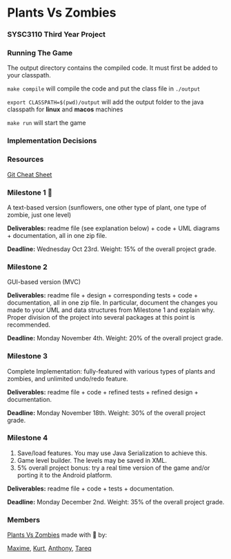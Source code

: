 # Plants Vs Zombies
### SYSC3110 Third Year Project

### Running The Game
The output directory contains the compiled code.
It must first be added to your classpath.

`make compile` will compile the code and put the class file in `./output`

`export CLASSPATH=$(pwd)/output` will add the output folder to the java classpath for **linux** and **macos** machines

`make run` will start the game

### Implementation Decisions

### Resources
[Git Cheat Sheet](https://services.github.com/on-demand/downloads/github-git-cheat-sheet/)

### Milestone 1 :rocket:
A text-based version (sunflowers, one other type of plant, one type of zombie, just one level)

**Deliverables:** readme file (see explanation below) + code + UML diagrams + documentation, all in one zip file.

**Deadline:** Wednesday Oct 23rd. Weight: 15% of the overall project grade.

### Milestone 2
GUI-based version (MVC)

**Deliverables:** readme file + design + corresponding tests + code + documentation, all in one zip file. In particular, document the changes you made to your UML and data structures from Milestone 1 and explain why. Proper division of the project into several packages at this point is recommended.

**Deadline:** Monday November 4th. Weight: 20% of the overall project grade.

### Milestone 3
Complete Implementation: fully-featured with various types of plants and zombies, and unlimited undo/redo feature.

**Deliverables:** readme file + code + refined tests + refined design + documentation.

**Deadline:** Monday November 18th. Weight: 30% of the overall project grade.

### Milestone 4

1. Save/load features. You may use Java Serialization to achieve this. 
2. Game level builder. The levels may be saved in XML. 
3. 5% overall project bonus: try a real time version of the game and/or porting it to the Android platform.

**Deliverables:** readme file + code + tests + documentation.

**Deadline:** Monday December 2nd. Weight: 35% of the overall project grade.

### Members
[Plants Vs Zombies](https://github.com/KB-R/Snake_Squad) made with :purple_heart: by:

[Maxime](https://github.com/MaximeNdutiye), 
[Kurt](https://github.com/KB-R), 
[Anthony](anthonymaevskipopov), 
[Tareq]()
